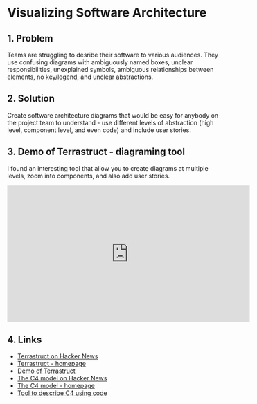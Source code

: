 # Visualizing Software Architecture

## 1. Problem
Teams are struggling to desribe their software to various audiences. They use confusing diagrams with ambiguously named boxes, unclear responsibilities, unexplained symbols, ambiguous relationships between elements, no key/legend, and unclear abstractions.

## 2. Solution
Create software architecture diagrams that would be easy for anybody on the project team to understand - use different levels of abstraction (high level, component level, and even code) and include user stories.

## 3. Demo of Terrastruct - diagraming tool
I found an interesting tool that allow you to create diagrams at multiple levels, zoom into components, and also add user stories.
<iframe width="560" height="315" src="https://www.youtube.com/embed/pO2ryAa1yO8" frameborder="0" allowfullscreen></iframe>

## 4. Links
* [Terrastruct on Hacker News](https://news.ycombinator.com/item?id=21958986)
* [Terrastruct - homepage](https://terrastruct.com)
* [Demo of Terrastruct](https://www.youtube.com/watch?v=pO2ryAa1yO8)
* [The C4 model on Hacker News](https://news.ycombinator.com/item?id=21032805)
* [The C4 model - homepage](https://c4model.com)
* [Tool to describe C4 using code](https://github.com/RicardoNiepel/C4-PlantUML)
